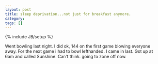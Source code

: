 ```yaml
---
layout: post
title: sleep deprivation...not just for breakfast anymore.
category: 
tags: []
---
```

{% include JB/setup %}

Went bowling last night.  I did ok, 144 on the first game blowing everyone away.  For the next game i had to bowl lefthanded.  I came in last. Got up at 6am and called Sunshine.  Can't think.  going to zone off now.
